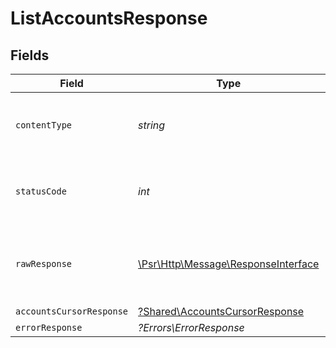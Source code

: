 # ListAccountsResponse


## Fields

| Field                                                                                                        | Type                                                                                                         | Required                                                                                                     | Description                                                                                                  |
| ------------------------------------------------------------------------------------------------------------ | ------------------------------------------------------------------------------------------------------------ | ------------------------------------------------------------------------------------------------------------ | ------------------------------------------------------------------------------------------------------------ |
| `contentType`                                                                                                | *string*                                                                                                     | :heavy_check_mark:                                                                                           | HTTP response content type for this operation                                                                |
| `statusCode`                                                                                                 | *int*                                                                                                        | :heavy_check_mark:                                                                                           | HTTP response status code for this operation                                                                 |
| `rawResponse`                                                                                                | [\Psr\Http\Message\ResponseInterface](https://www.php-fig.org/psr/psr-7/#33-psrhttpmessageresponseinterface) | :heavy_check_mark:                                                                                           | Raw HTTP response; suitable for custom response parsing                                                      |
| `accountsCursorResponse`                                                                                     | [?Shared\AccountsCursorResponse](../../Models/Shared/AccountsCursorResponse.md)                              | :heavy_minus_sign:                                                                                           | OK                                                                                                           |
| `errorResponse`                                                                                              | *?Errors\ErrorResponse*                                                                                      | :heavy_minus_sign:                                                                                           | Not found                                                                                                    |